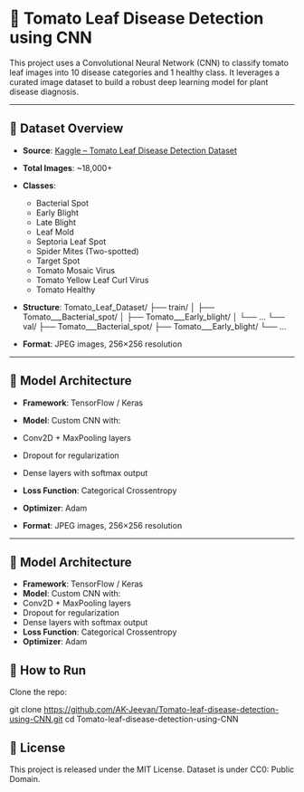 # 🍅 Tomato Leaf Disease Detection using CNN

This project uses a Convolutional Neural Network (CNN) to classify tomato leaf images into 10 disease categories and 1 healthy class. It leverages a curated image dataset to build a robust deep learning model for plant disease diagnosis.

---

## 📂 Dataset Overview

- **Source**: [Kaggle – Tomato Leaf Disease Detection Dataset](https://www.kaggle.com/datasets/kaustubhb999/tomatoleaf)
- **Total Images**: ~18,000+
- **Classes**:
  - Bacterial Spot
  - Early Blight
  - Late Blight
  - Leaf Mold
  - Septoria Leaf Spot
  - Spider Mites (Two-spotted)
  - Target Spot
  - Tomato Mosaic Virus
  - Tomato Yellow Leaf Curl Virus
  - Tomato Healthy

- **Structure**:
Tomato_Leaf_Dataset/
├── train/
│ ├── Tomato___Bacterial_spot/
│ ├── Tomato___Early_blight/
│ └── ...
└── val/
├── Tomato___Bacterial_spot/
├── Tomato___Early_blight/
└── ...


- **Format**: JPEG images, 256×256 resolution

---

## 🧠 Model Architecture

- **Framework**: TensorFlow / Keras
- **Model**: Custom CNN with:
- Conv2D + MaxPooling layers
- Dropout for regularization
- Dense layers with softmax output
- **Loss Function**: Categorical Crossentropy
- **Optimizer**: Adam

- **Format**: JPEG images, 256×256 resolution

---

## 🧠 Model Architecture

- **Framework**: TensorFlow / Keras
- **Model**: Custom CNN with:
- Conv2D + MaxPooling layers
- Dropout for regularization
- Dense layers with softmax output
- **Loss Function**: Categorical Crossentropy
- **Optimizer**: Adam

## 🚀 How to Run

 Clone the repo:

 git clone https://github.com/AK-Jeevan/Tomato-leaf-disease-detection-using-CNN.git
 cd Tomato-leaf-disease-detection-using-CNN

## 🧾 License
This project is released under the MIT License. Dataset is under CC0: Public Domain.
